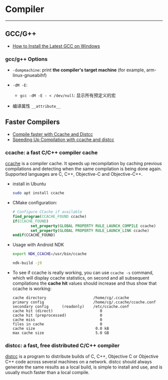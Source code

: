 # Compiler

-----

## GCC/G++

* [How to Install the Latest GCC on Windows](https://preshing.com/20141108/how-to-install-the-latest-gcc-on-windows/)

### gcc/g++ Options

* `-dumpmachine`: print **the compiler's target machine** (for example, arm-linux-gnueabihf)

* `-dM -E`:
    - `gcc -dM -E - < /dev/null`: 显示所有预定义的宏

* 编译属性 `__attribute__`

## Faster Compilers

* [Compile faster with Ccache and Distcc](https://rtt-lwr.readthedocs.io/en/latest/adv-tutos/ccache-distcc.html)
* [Speeding Up Compilation with ccache and distcc](http://www.jamessjackson.com/gcc/ccache/distcc/compiling/c++/2017/07/25/ccache-and-distcc/)

### ccache: a fast C/C++ compiler cache

[ccache](https://ccache.samba.org/) is a compiler cache. It speeds up recompilation by caching previous compilations and detecting when the same compilation is being done again. Supported languages are C, C++, Objective-C and Objective-C++.

* install in Ubuntu
  ```sh
  sudo apt install ccache
  ```

* CMake configuration:
  ```cmake
  # Configure CCache if available
  find_program(CCACHE_FOUND ccache)
  if(CCACHE_FOUND)
          set_property(GLOBAL PROPERTY RULE_LAUNCH_COMPILE ccache)
          set_property(GLOBAL PROPERTY RULE_LAUNCH_LINK ccache)
  endif(CCACHE_FOUND)  
  ```

* Usage with Android NDK
  ```sh
  export NDK_CCACHE=/usr/bin/ccache

  ndk-build -j9
  ```

* To see if ccache is really working, you can use `ccache -s` command, which will display ccache statistics, on second and all subsequent compilations the **cache hit** values should increase and thus show that ccache is working:
  ```
  cache directory                     /home/cg/.ccache
  primary config                      /home/cg/.ccache/ccache.conf
  secondary config      (readonly)    /etc/ccache.conf
  cache hit (direct)                     0
  cache hit (preprocessed)               0
  cache miss                             0
  files in cache                         0
  cache size                           0.0 kB
  max cache size                       5.0 GB
  ```


### distcc: a fast, free distributed C/C++ compiler

[distcc](https://distcc.github.io/) is a program to distribute builds of C, C++, Objective C or Objective C++ code across several machines on a network. distcc should always generate the same results as a local build, is simple to install and use, and is usually much faster than a local compile.
